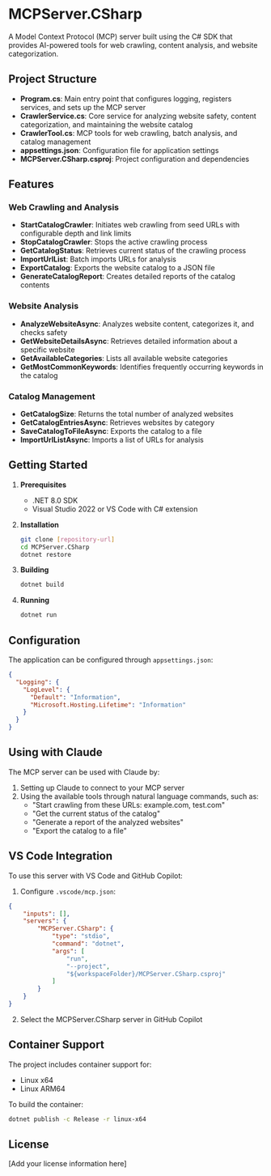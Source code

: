 # MCPServer.CSharp

A Model Context Protocol (MCP) server built using the C# SDK that provides AI-powered tools for web crawling, content analysis, and website categorization.

## Project Structure

- **Program.cs**: Main entry point that configures logging, registers services, and sets up the MCP server
- **CrawlerService.cs**: Core service for analyzing website safety, content categorization, and maintaining the website catalog
- **CrawlerTool.cs**: MCP tools for web crawling, batch analysis, and catalog management
- **appsettings.json**: Configuration file for application settings
- **MCPServer.CSharp.csproj**: Project configuration and dependencies

## Features

### Web Crawling and Analysis

- **StartCatalogCrawler**: Initiates web crawling from seed URLs with configurable depth and link limits
- **StopCatalogCrawler**: Stops the active crawling process
- **GetCatalogStatus**: Retrieves current status of the crawling process
- **ImportUrlList**: Batch imports URLs for analysis
- **ExportCatalog**: Exports the website catalog to a JSON file
- **GenerateCatalogReport**: Creates detailed reports of the catalog contents

### Website Analysis

- **AnalyzeWebsiteAsync**: Analyzes website content, categorizes it, and checks safety
- **GetWebsiteDetailsAsync**: Retrieves detailed information about a specific website
- **GetAvailableCategories**: Lists all available website categories
- **GetMostCommonKeywords**: Identifies frequently occurring keywords in the catalog

### Catalog Management

- **GetCatalogSize**: Returns the total number of analyzed websites
- **GetCatalogEntriesAsync**: Retrieves websites by category
- **SaveCatalogToFileAsync**: Exports the catalog to a file
- **ImportUrlListAsync**: Imports a list of URLs for analysis

## Getting Started

1. **Prerequisites**
   - .NET 8.0 SDK
   - Visual Studio 2022 or VS Code with C# extension

2. **Installation**
   ```bash
   git clone [repository-url]
   cd MCPServer.CSharp
   dotnet restore
   ```

3. **Building**
   ```bash
   dotnet build
   ```

4. **Running**
   ```bash
   dotnet run
   ```

## Configuration

The application can be configured through `appsettings.json`:

```json
{
  "Logging": {
    "LogLevel": {
      "Default": "Information",
      "Microsoft.Hosting.Lifetime": "Information"
    }
  }
}
```

## Using with Claude

The MCP server can be used with Claude by:

1. Setting up Claude to connect to your MCP server
2. Using the available tools through natural language commands, such as:
   - "Start crawling from these URLs: example.com, test.com"
   - "Get the current status of the catalog"
   - "Generate a report of the analyzed websites"
   - "Export the catalog to a file"

## VS Code Integration

To use this server with VS Code and GitHub Copilot:

1. Configure `.vscode/mcp.json`:
```json
{
    "inputs": [],
    "servers": {
        "MCPServer.CSharp": {
            "type": "stdio",
            "command": "dotnet",
            "args": [
                "run",
                "--project",
                "${workspaceFolder}/MCPServer.CSharp.csproj"
            ]
        }
    }
}
```

2. Select the MCPServer.CSharp server in GitHub Copilot

## Container Support

The project includes container support for:
- Linux x64
- Linux ARM64

To build the container:
```bash
dotnet publish -c Release -r linux-x64
```

## License

[Add your license information here] 